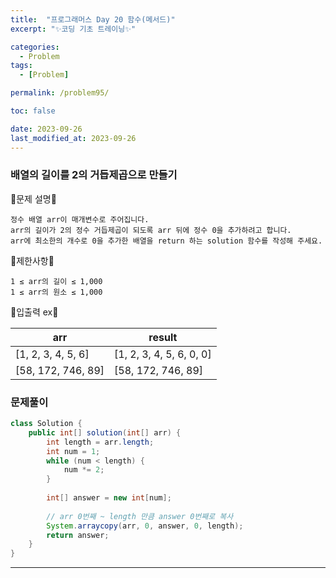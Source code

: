 ```yaml
---
title:  "프로그래머스 Day 20 함수(메서드)"
excerpt: "✨코딩 기초 트레이닝✨"

categories:
  - Problem
tags:
  - [Problem]

permalink: /problem95/

toc: false

date: 2023-09-26
last_modified_at: 2023-09-26
---
```


### 배열의 길이를 2의 거듭제곱으로 만들기

💫문제 설명💫

```
정수 배열 arr이 매개변수로 주어집니다.
arr의 길이가 2의 정수 거듭제곱이 되도록 arr 뒤에 정수 0을 추가하려고 합니다.
arr에 최소한의 개수로 0을 추가한 배열을 return 하는 solution 함수를 작성해 주세요.
```

💫제한사항💫

```
1 ≤ arr의 길이 ≤ 1,000
1 ≤ arr의 원소 ≤ 1,000
```

💫입출력 ex💫

|arr|result|
|---|---|
|[1, 2, 3, 4, 5, 6]|[1, 2, 3, 4, 5, 6, 0, 0]|
|[58, 172, 746, 89]|[58, 172, 746, 89]|

### 문제풀이

```java
class Solution {
    public int[] solution(int[] arr) {
        int length = arr.length;
        int num = 1;
        while (num < length) {
            num *= 2;
        }
        
        int[] answer = new int[num];
        
        // arr 0번째 ~ length 만큼 answer 0번째로 복사
        System.arraycopy(arr, 0, answer, 0, length);
        return answer;
    }
}
```

<hr>
